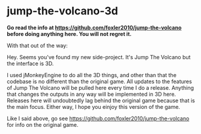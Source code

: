 # jump-the-volcano-3d

**Go read the info at https://github.com/foxler2010/jump-the-volcano before doing anything here. You will not regret it.**

With that out of the way:

Hey. Seems you've found my new side-project. It's Jump The Volcano but the interface is 3D.

I used jMonkeyEngine to do all the 3D things, and other than that the codebase is no different than the original game. All updates to the features of Jump The Volcano will be pulled here every time I do a release. Anything that changes the outputs in any way will be implemented in 3D here. Releases here will undoubtedly lag behind the original game because that is the main focus. Either way, I hope you einjoy this version of the game.


Like I said above, go see https://github.com/foxler2010/jump-the-volcano for info on the original game.
